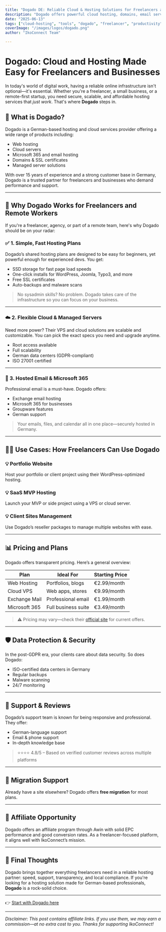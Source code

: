 ```yaml
---
title: "Dogado DE: Reliable Cloud & Hosting Solutions for Freelancers and Remote Teams"
description: "Dogado offers powerful cloud hosting, domains, email services, and managed servers—tailored for businesses, freelancers, and digital nomads. Discover why Dogado is trusted by thousands in Germany and how it fits perfectly with your freelance workflow."
date: "2025-06-13"
tags: ["cloud-hosting", "tools", "dogado", "freelancer", "productivity"]
coverImage: "/images/logos/dogado.png"
author: "IkoConnect Team"

---
```


# Dogado: Cloud and Hosting Made Easy for Freelancers and Businesses

In today's world of digital work, having a reliable online infrastructure isn't optional—it's essential. Whether you're a freelancer, a small business, or a remote-first startup, you need secure, scalable, and affordable hosting services that *just work*. That's where **Dogado** steps in.

## 🐾 What is Dogado?

Dogado is a German-based hosting and cloud services provider offering a wide range of products including:

- Web hosting
- Cloud servers
- Microsoft 365 and email hosting
- Domains & SSL certificates
- Managed server solutions

With over 15 years of experience and a strong customer base in Germany, Dogado is a trusted partner for freelancers and businesses who demand performance and support.

---

## 🚀 Why Dogado Works for Freelancers and Remote Workers

If you're a freelancer, agency, or part of a remote team, here's why Dogado should be on your radar:

### ✅ 1. Simple, Fast Hosting Plans

Dogado’s shared hosting plans are designed to be easy for beginners, yet powerful enough for experienced devs. You get:

- SSD storage for fast page load speeds
- One-click installs for WordPress, Joomla, Typo3, and more
- Free SSL certificates
- Auto-backups and malware scans

> No sysadmin skills? No problem. Dogado takes care of the infrastructure so you can focus on your business.

---

### ☁️ 2. Flexible Cloud & Managed Servers

Need more power? Their VPS and cloud solutions are scalable and customizable. You can pick the exact specs you need and upgrade anytime.

- Root access available
- Full scalability
- German data centers (GDPR-compliant)
- ISO 27001 certified

---

### 💌 3. Hosted Email & Microsoft 365

Professional email is a must-have. Dogado offers:

- Exchange email hosting
- Microsoft 365 for businesses
- Groupware features
- German support

> Your emails, files, and calendar all in one place—securely hosted in Germany.

---

## 👩‍💻 Use Cases: How Freelancers Can Use Dogado

### 💡 Portfolio Website

Host your portfolio or client project using their WordPress-optimized hosting.

### 💡 SaaS MVP Hosting

Launch your MVP or side project using a VPS or cloud server.

### 💡 Client Sites Management

Use Dogado’s reseller packages to manage multiple websites with ease.

---

## 📊 Pricing and Plans

Dogado offers transparent pricing. Here’s a general overview:

| Plan         | Ideal For             | Starting Price |
|--------------|-----------------------|----------------|
| Web Hosting  | Portfolios, blogs     | €2.99/month    |
| Cloud VPS    | Web apps, stores      | €9.99/month    |
| Exchange Mail| Professional email    | €1.99/month    |
| Microsoft 365| Full business suite   | €3.49/month    |

> ⚠️ Pricing may vary—check their [official site](https://tidd.ly/3HWhiwu) for current offers.

---

## 🛡️ Data Protection & Security

In the post-GDPR era, your clients care about data security. So does Dogado:

- ISO-certified data centers in Germany
- Regular backups
- Malware scanning
- 24/7 monitoring

---

## 💬 Support & Reviews

Dogado’s support team is known for being responsive and professional. They offer:

- German-language support
- Email & phone support
- In-depth knowledge base

> ⭐⭐⭐⭐ 4.8/5 – Based on verified customer reviews across multiple platforms

---

## 🔁 Migration Support

Already have a site elsewhere? Dogado offers **free migration** for most plans.

---

## 🔗 Affiliate Opportunity

Dogado offers an affiliate program through Awin with solid EPC performance and good conversion rates. As a freelancer-focused platform, it aligns well with IkoConnect’s mission.

---

## 🎯 Final Thoughts

Dogado brings together everything freelancers need in a reliable hosting partner: speed, support, transparency, and local compliance. If you're looking for a hosting solution made for German-based professionals, **Dogado** is a rock-solid choice.

---

👉 [Start with Dogado here](https://tidd.ly/3HWhiwu)

---

*Disclaimer: This post contains affiliate links. If you use them, we may earn a commission—at no extra cost to you. Thanks for supporting IkoConnect!*
